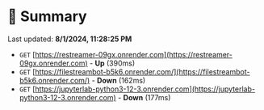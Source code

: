 # 📖 Summary
Last updated: **8/1/2024, 11:28:25 PM**

- `GET` [https://restreamer-09gx.onrender.com](https://restreamer-09gx.onrender.com) - **Up** (390ms)
- `GET` [https://filestreambot-b5k6.onrender.com/](https://filestreambot-b5k6.onrender.com/) - **Down** (162ms)
- `GET` [https://jupyterlab-python3-12-3.onrender.com](https://jupyterlab-python3-12-3.onrender.com) - **Down** (177ms)
